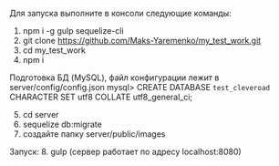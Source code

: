 Для запуска выполните в консоли следующие команды:

1. npm i -g gulp sequelize-cli
2. git clone https://github.com/Maks-Yaremenko/my_test_work.git
3. cd my_test_work
4. npm i

Подготовка БД (MySQL), файл конфигурации лежит в server/config/config.json
mysql> CREATE DATABASE `test_cleveroad` CHARACTER SET utf8 COLLATE utf8_general_ci;

5. cd server
6. sequelize db:migrate
7. создайте папку server/public/images

Запуск:
8. gulp (сервер работает по адресу localhost:8080)
